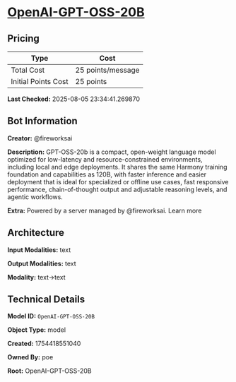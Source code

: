 # [OpenAI-GPT-OSS-20B](https://poe.com/OpenAI-GPT-OSS-20B)

## Pricing

| Type | Cost |
|------|------|
| Total Cost | 25 points/message |
| Initial Points Cost | 25 points |

**Last Checked:** 2025-08-05 23:34:41.269870


## Bot Information

**Creator:** @fireworksai

**Description:** GPT-OSS-20b is a compact, open-weight language model optimized for low-latency and resource-constrained environments, including local and edge deployments. It shares the same Harmony training foundation and capabilities as 120B, with faster inference and easier deployment that is ideal for specialized or offline use cases, fast responsive performance, chain-of-thought output and adjustable reasoning levels, and agentic workflows.

**Extra:** Powered by a server managed by @fireworksai. Learn more


## Architecture

**Input Modalities:** text

**Output Modalities:** text

**Modality:** text->text


## Technical Details

**Model ID:** `OpenAI-GPT-OSS-20B`

**Object Type:** model

**Created:** 1754418551040

**Owned By:** poe

**Root:** OpenAI-GPT-OSS-20B
